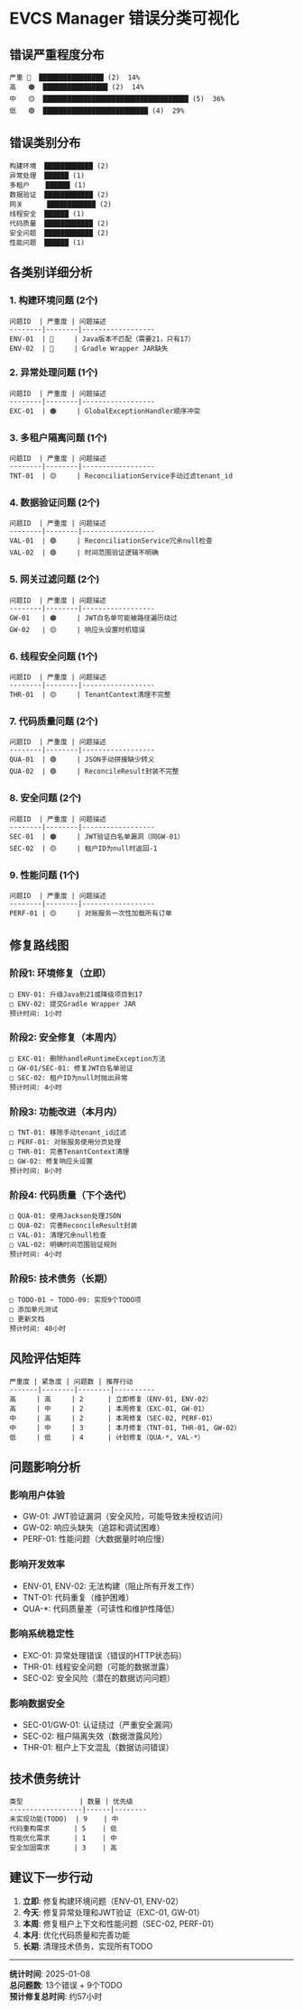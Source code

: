 # EVCS Manager 错误分类可视化

## 错误严重程度分布

```
严重 🔴  ████████████████ (2)  14%
高   🟠  ████████████████ (2)  14%
中   🟡  ████████████████████████████████████ (5)  36%
低   🟢  ██████████████████████████ (4)  29%
```

## 错误类别分布

```
构建环境  ████████████ (2)
异常处理  ██████ (1)
多租户    ██████ (1)
数据验证  ████████████ (2)
网关      ████████████ (2)
线程安全  ██████ (1)
代码质量  ████████████ (2)
安全问题  ████████████ (2)
性能问题  ██████ (1)
```

## 各类别详细分析

### 1. 构建环境问题 (2个)
```
问题ID  | 严重度 | 问题描述
--------|--------|------------------
ENV-01  | 🔴     | Java版本不匹配（需要21，只有17）
ENV-02  | 🔴     | Gradle Wrapper JAR缺失
```

### 2. 异常处理问题 (1个)
```
问题ID  | 严重度 | 问题描述
--------|--------|------------------
EXC-01  | 🟠     | GlobalExceptionHandler顺序冲突
```

### 3. 多租户隔离问题 (1个)
```
问题ID  | 严重度 | 问题描述
--------|--------|------------------
TNT-01  | 🟡     | ReconciliationService手动过滤tenant_id
```

### 4. 数据验证问题 (2个)
```
问题ID  | 严重度 | 问题描述
--------|--------|------------------
VAL-01  | 🟢     | ReconciliationService冗余null检查
VAL-02  | 🟢     | 时间范围验证逻辑不明确
```

### 5. 网关过滤问题 (2个)
```
问题ID  | 严重度 | 问题描述
--------|--------|------------------
GW-01   | 🟠     | JWT白名单可能被路径遍历绕过
GW-02   | 🟡     | 响应头设置时机错误
```

### 6. 线程安全问题 (1个)
```
问题ID  | 严重度 | 问题描述
--------|--------|------------------
THR-01  | 🟡     | TenantContext清理不完整
```

### 7. 代码质量问题 (2个)
```
问题ID  | 严重度 | 问题描述
--------|--------|------------------
QUA-01  | 🟢     | JSON手动拼接缺少转义
QUA-02  | 🟢     | ReconcileResult封装不完整
```

### 8. 安全问题 (2个)
```
问题ID  | 严重度 | 问题描述
--------|--------|------------------
SEC-01  | 🟠     | JWT验证白名单漏洞（同GW-01）
SEC-02  | 🟡     | 租户ID为null时返回-1
```

### 9. 性能问题 (1个)
```
问题ID  | 严重度 | 问题描述
--------|--------|------------------
PERF-01 | 🟡     | 对账服务一次性加载所有订单
```

## 修复路线图

### 阶段1: 环境修复（立即）
```
□ ENV-01: 升级Java到21或降级项目到17
□ ENV-02: 提交Gradle Wrapper JAR
预计时间: 1小时
```

### 阶段2: 安全修复（本周内）
```
□ EXC-01: 删除handleRuntimeException方法
□ GW-01/SEC-01: 修复JWT白名单验证
□ SEC-02: 租户ID为null时抛出异常
预计时间: 4小时
```

### 阶段3: 功能改进（本月内）
```
□ TNT-01: 移除手动tenant_id过滤
□ PERF-01: 对账服务使用分页处理
□ THR-01: 完善TenantContext清理
□ GW-02: 修复响应头设置
预计时间: 8小时
```

### 阶段4: 代码质量（下个迭代）
```
□ QUA-01: 使用Jackson处理JSON
□ QUA-02: 完善ReconcileResult封装
□ VAL-01: 清理冗余null检查
□ VAL-02: 明确时间范围验证规则
预计时间: 4小时
```

### 阶段5: 技术债务（长期）
```
□ TODO-01 ~ TODO-09: 实现9个TODO项
□ 添加单元测试
□ 更新文档
预计时间: 40小时
```

## 风险评估矩阵

```
严重度 | 紧急度 | 问题数 | 推荐行动
-------|--------|--------|----------
高     | 高     | 2      | 立即修复（ENV-01, ENV-02）
高     | 中     | 2      | 本周修复（EXC-01, GW-01）
中     | 高     | 2      | 本周修复（SEC-02, PERF-01）
中     | 中     | 3      | 本月修复（TNT-01, THR-01, GW-02）
低     | 低     | 4      | 计划修复（QUA-*, VAL-*）
```

## 问题影响分析

### 影响用户体验
- GW-01: JWT验证漏洞（安全风险，可能导致未授权访问）
- GW-02: 响应头缺失（追踪和调试困难）
- PERF-01: 性能问题（大数据量时响应慢）

### 影响开发效率
- ENV-01, ENV-02: 无法构建（阻止所有开发工作）
- TNT-01: 代码重复（维护困难）
- QUA-*: 代码质量差（可读性和维护性降低）

### 影响系统稳定性
- EXC-01: 异常处理错误（错误的HTTP状态码）
- THR-01: 线程安全问题（可能的数据泄露）
- SEC-02: 安全风险（潜在的数据访问问题）

### 影响数据安全
- SEC-01/GW-01: 认证绕过（严重安全漏洞）
- SEC-02: 租户隔离失效（数据泄露风险）
- THR-01: 租户上下文混乱（数据访问错误）

## 技术债务统计

```
类型              | 数量 | 优先级
------------------|------|--------
未实现功能(TODO)  | 9    | 中
代码重构需求      | 5    | 低
性能优化需求      | 1    | 中
安全加固需求      | 3    | 高
```

## 建议下一步行动

1. **立即**: 修复构建环境问题（ENV-01, ENV-02）
2. **今天**: 修复异常处理和JWT验证（EXC-01, GW-01）
3. **本周**: 修复租户上下文和性能问题（SEC-02, PERF-01）
4. **本月**: 优化代码质量和完善功能
5. **长期**: 清理技术债务，实现所有TODO

---

**统计时间**: 2025-01-08  
**总问题数**: 13个错误 + 9个TODO  
**预计修复总时间**: 约57小时
